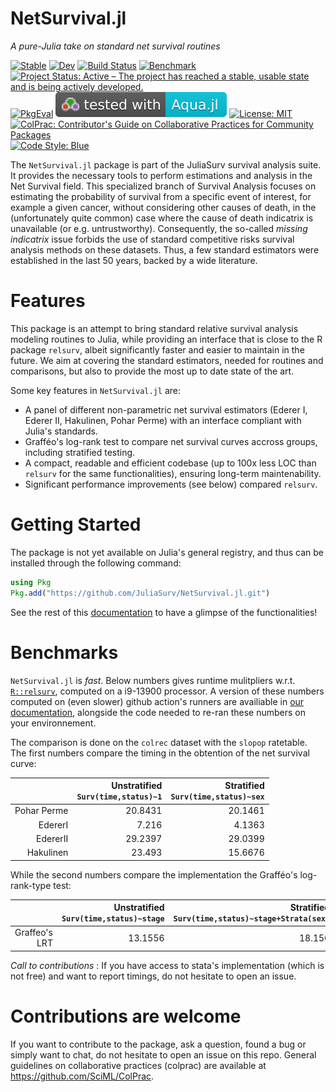 # NetSurvival.jl

*A pure-Julia take on standard net survival routines*

[![Stable](https://img.shields.io/badge/docs-stable-blue.svg)](https://JuliaSurv.github.io/NetSurvival.jl/stable/)
[![Dev](https://img.shields.io/badge/docs-dev-blue.svg)](https://JuliaSurv.github.io/NetSurvival.jl/dev/)
[![Build Status](https://github.com/JuliaSurv/NetSurvival.jl/actions/workflows/CI.yml/badge.svg?branch=main)](https://github.com/JuliaSurv/NetSurvival.jl/actions/workflows/CI.yml?query=branch%3Amain)
[![Benchmark](https://github.com/JuliaSurv/NetSurvival.jl/actions/workflows/Benchmark.yml/badge.svg?branch=main)](https://JuliaSurv.github.io/NetSurvival.jl/benchmarks)
[![Project Status: Active – The project has reached a stable, usable state and is being actively developed.](https://www.repostatus.org/badges/latest/active.svg)](https://www.repostatus.org/#active)
[![PkgEval](https://JuliaCI.github.io/NanosoldierReports/pkgeval_badges/N/NetSurvival.svg)](https://JuliaCI.github.io/NanosoldierReports/pkgeval_badges/N/NetSurvival.html)
[![Aqua QA](https://raw.githubusercontent.com/JuliaTesting/Aqua.jl/master/badge.svg)](https://github.com/JuliaTesting/Aqua.jl)
[![License: MIT](https://img.shields.io/badge/License-MIT-yellow.svg)](https://opensource.org/licenses/MIT)
[![ColPrac: Contributor's Guide on Collaborative Practices for Community Packages](https://img.shields.io/badge/ColPrac-Contributor's%20Guide-blueviolet)](https://github.com/SciML/ColPrac)
[![Code Style: Blue](https://img.shields.io/badge/code%20style-blue-4495d1.svg)](https://github.com/JuliaDiff/BlueStyle)


The `NetSurvival.jl` package is part of the JuliaSurv survival analysis suite. It provides the necessary tools to perform estimations and analysis in the Net Survival field. This specialized branch of Survival Analysis focuses on estimating the probability of survival from a specific event of interest, for example a given cancer, without considering other causes of death, in the (unfortunately quite common) case where the cause of death indicatrix is unavailable (or e.g. untrustworthy). Consequently, the so-called *missing indicatrix* issue forbids the use of standard competitive risks survival analysis methods on these datasets. Thus, a few standard estimators were established in the last 50 years, backed by a wide literature.

# Features 

This package is an attempt to bring standard relative survival analysis modeling routines to Julia, while providing an interface that is close to the R package `relsurv`, albeit significantly faster and easier to maintain in the future. We aim at covering the standard estimators, needed for routines and comparisons, but also to provide the most up to date state of the art. 

Some key features in `NetSurvival.jl` are:

- A panel of different non-parametric net survival estimators (Ederer I, Ederer II, Hakulinen, Pohar Perme) with an interface compliant with Julia's standards. 
- Grafféo's log-rank test to compare net survival curves accross groups, including stratified testing.
- A compact, readable and efficient codebase (up to 100x less LOC than `relsurv` for the same functionalities), ensuring long-term maintenability.
- Significant performance improvements (see below) compared `relsurv`.

# Getting Started

The package is not yet available on Julia's general registry, and thus can be installed through the following command:

```julia
using Pkg
Pkg.add("https://github.com/JuliaSurv/NetSurvival.jl.git")
```

See the rest of this [documentation](https://juliasurv.github.io/NetSurvival.jl/dev/) to have a glimpse of the functionalities!

# Benchmarks

`NetSurvival.jl` is *fast*. Below numbers gives runtime mulitpliers w.r.t. [`R::relsurv`](https://cran.r-project.org/web/packages/relsurv/index.html), computed on a i9-13900 processor. A version of these numbers computed on (even slower) github action's runners are availiable in [our documentation](https://juliasurv.github.io/NetSurvival.jl/dev/benches/), alongside the code needed to re-ran these numbers on your environnement. 

The comparison is done on the `colrec` dataset with the `slopop` ratetable. The first numbers compare the timing in the obtention of the net survival curve: 

|  | **Unstratified**<br>`Surv(time,status)~1` | **Stratified**<br>`Surv(time,status)~sex` |
|--------------------------:|------------------------------:|----------------------------:|
| Pohar Perme               | 20.8431                       | 20.1461                     |
| EdererI                   | 7.216                         | 4.1363                      |
| EdererII                  | 29.2397                       | 29.0399                     |
| Hakulinen                 | 23.493                        | 15.6676                     |

While the second numbers compare the implementation the Grafféo's log-rank-type test:

|  | **Unstratified**<br>`Surv(time,status)~stage` | **Stratified**<br>`Surv(time,status)~stage+Strata(sex)` |
|--------------------------:|------------------------------:|----------------------------:|
| Graffeo's LRT             | 13.1556                       | 18.156                      |

*Call to contributions* : If you have access to stata's implementation (which is not free) and want to report timings, do not hesitate to open an issue.


# Contributions are welcome

If you want to contribute to the package, ask a question, found a bug or simply want to chat, do not hesitate to open an issue on this repo. General guidelines on collaborative practices (colprac) are available at https://github.com/SciML/ColPrac.


